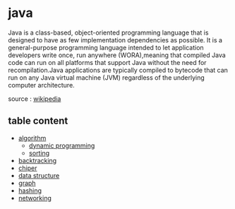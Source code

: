 # java
Java is a class-based, object-oriented programming language that is designed to have as few implementation dependencies as possible. It is a general-purpose programming language intended to let application developers write once, run anywhere (WORA),meaning that compiled Java code can run on all platforms that support Java without the need for recompilation.Java applications are typically compiled to bytecode that can run on any Java virtual machine (JVM) regardless of the underlying computer architecture.

source : [wikipedia](https://en.wikipedia.org/wiki/Java_(programming_language))

## table content
- [algorithm](https://github.com/kloter2surga/java/tree/main/algo)
  - [dynamic programming](https://github.com/kloter2surga/java/tree/main/algo/dynamicProgramming)
  - [sorting](https://github.com/kloter2surga/java/tree/main/algo/sorting)
- [backtracking](https://github.com/kloter2surga/java/tree/main/backtracking)
- [chiper](https://github.com/kloter2surga/java/tree/main/chiper)
- [data structure](https://github.com/kloter2surga/java/tree/main/dataStructure)
- [graph](https://github.com/kloter2surga/java/tree/main/graph_algorithm)
- [hashing](https://github.com/kloter2surga/java/tree/main/hashing)
- [networking](https://github.com/kloter2surga/java/tree/main/networking)
